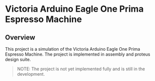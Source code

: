 # Victoria Arduino Eagle One Prima Espresso Machine

## Overview
This project is a simulation of the Victoria Arduino Eagle One Prima Espresso Machine. The project is implemented in assembly and proteus design suite. 

>NOTE: The project is not yet implemented fully and is still in the development.
